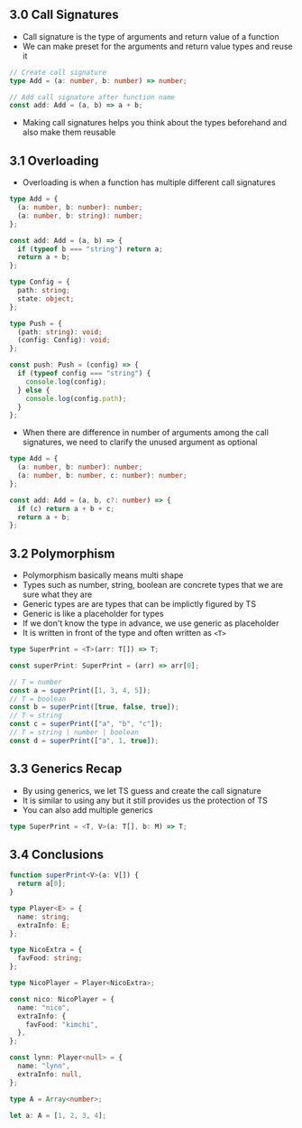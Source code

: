 ## 3.0 Call Signatures

- Call signature is the type of arguments and return value of a function
- We can make preset for the arguments and return value types and reuse it

```ts
// Create call signature
type Add = (a: number, b: number) => number;

// Add call signature after function name
const add: Add = (a, b) => a + b;
```

- Making call signatures helps you think about the types beforehand and also make them reusable

## 3.1 Overloading

- Overloading is when a function has multiple different call signatures

```ts
type Add = {
  (a: number, b: number): number;
  (a: number, b: string): number;
};

const add: Add = (a, b) => {
  if (typeof b === "string") return a;
  return a + b;
};

type Config = {
  path: string;
  state: object;
};

type Push = {
  (path: string): void;
  (config: Config): void;
};

const push: Push = (config) => {
  if (typeof config === "string") {
    console.log(config);
  } else {
    console.log(config.path);
  }
};
```

- When there are difference in number of arguments among the call signatures, we need to clarify the unused argument as optional

```ts
type Add = {
  (a: number, b: number): number;
  (a: number, b: number, c: number): number;
};

const add: Add = (a, b, c?: number) => {
  if (c) return a + b + c;
  return a + b;
};
```

## 3.2 Polymorphism

- Polymorphism basically means multi shape
- Types such as number, string, boolean are concrete types that we are sure what they are
- Generic types are are types that can be implictly figured by TS
- Generic is like a placeholder for types
- If we don't know the type in advance, we use generic as placeholder
- It is written in front of the type and often written as `<T>`

```ts
type SuperPrint = <T>(arr: T[]) => T;

const superPrint: SuperPrint = (arr) => arr[0];

// T = number
const a = superPrint([1, 3, 4, 5]);
// T = boolean
const b = superPrint([true, false, true]);
// T = string
const c = superPrint(["a", "b", "c"]);
// T = string | number | boolean
const d = superPrint(["a", 1, true]);
```

## 3.3 Generics Recap

- By using generics, we let TS guess and create the call signature
- It is similar to using any but it still provides us the protection of TS
- You can also add multiple generics

```ts
type SuperPrint = <T, V>(a: T[], b: M) => T;
```

## 3.4 Conclusions

```ts
function superPrint<V>(a: V[]) {
  return a[0];
}
```

```ts
type Player<E> = {
  name: string;
  extraInfo: E;
};

type NicoExtra = {
  favFood: string;
};

type NicoPlayer = Player<NicoExtra>;

const nico: NicoPlayer = {
  name: "nico",
  extraInfo: {
    favFood: "kimchi",
  },
};

const lynn: Player<null> = {
  name: "lynn",
  extraInfo: null,
};
```

```ts
type A = Array<number>;

let a: A = [1, 2, 3, 4];
```
